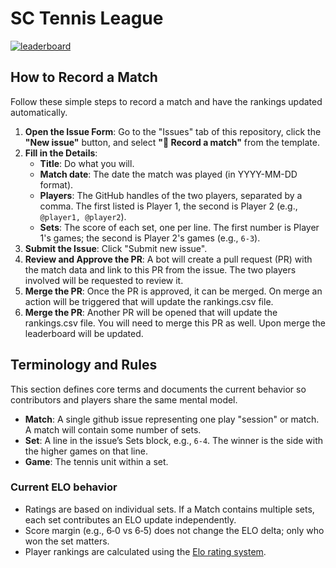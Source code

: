 # SC Tennis League

[![leaderboard](https://github.com/stonehenge-collective/tennis/actions/workflows/pages-deploy.yml/badge.svg)](https://github.com/stonehenge-collective/tennis/actions/workflows/pages-deploy.yml)

## How to Record a Match

Follow these simple steps to record a match and have the rankings updated automatically.

1. **Open the Issue Form**: Go to the "Issues" tab of this repository, click the **"New issue"** button, and select **"🎾 Record a match"** from the template.
2. **Fill in the Details**:
    - **Title**: Do what you will.
    - **Match date**: The date the match was played (in YYYY-MM-DD format).
    - **Players**: The GitHub handles of the two players, separated by a comma. The first listed is Player 1, the second is Player 2 (e.g., `@player1, @player2`).
    - **Sets**: The score of each set, one per line. The first number is Player 1's games; the second is Player 2's games (e.g., `6-3`).
3. **Submit the Issue**: Click "Submit new issue".
4. **Review and Approve the PR**: A bot will create a pull request (PR) with the match data and link to this PR from the issue. The two players involved will be requested to review it.
5. **Merge the PR**: Once the PR is approved, it can be merged. On merge an action will be triggered that will update the rankings.csv file.
6. **Merge the PR**: Another PR will be opened that will update the rankings.csv file. You will need to merge this PR as well. Upon merge the leaderboard will be updated.

## Terminology and Rules

This section defines core terms and documents the current behavior so contributors and players share the same mental model.

- **Match**: A single github issue representing one play "session" or match. A match will contain some number of sets.
- **Set**: A line in the issue’s Sets block, e.g., `6-4`. The winner is the side with the higher games on that line.
- **Game**: The tennis unit within a set.

### Current ELO behavior

- Ratings are based on individual sets. If a Match contains multiple sets, each set contributes an ELO update independently.
- Score margin (e.g., 6‑0 vs 6‑5) does not change the ELO delta; only who won the set matters.
- Player rankings are calculated using the [Elo rating system](https://en.wikipedia.org/wiki/Elo_rating_system).
